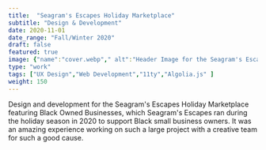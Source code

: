 ```yaml
---
title:  "Seagram's Escapes Holiday Marketplace"
subtitle: "Design & Development"
date: 2020-11-01
date_range: "Fall/Winter 2020"
draft: false
featured: true
image: {"name":"cover.webp"," alt":"Header Image for the Seagram's Escapes Holiday Marketplace"}
type: "work"
tags: ["UX Design","Web Development","11ty","Algolia.js" ]
weight: 150
---
```

Design and development for the Seagram's Escapes Holiday Marketplace featuring Black Owned Businesses, which Seagram's Escapes ran during the holiday season in 2020 to support Black small business owners. It was an amazing experience working on such a large project with a creative team for such a good cause.